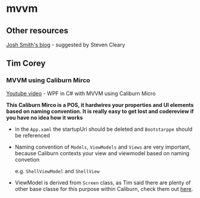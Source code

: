# mvvm

## Other resources

[Josh Smith's blog](https://joshsmithonwpf.wordpress.com/about/) - suggested by Steven Cleary

## Tim Corey

### MVVM using Caliburn Mirco

[Youtube video](https://www.youtube.com/watch?v=laPFq3Fhs8k) - WPF in C\# with MVVM using Caliburn Micro

**This Caliburn Mirco is a POS, it hardwires your properties and UI elements based on naming convention. It is really easy to get lost and codereview if you have no idea how it works**

* in the `App.xaml` the startupUri should be deleted and `Bootstarppe` should be referenced
* Naming convention of `Models`, `ViewModels` and `Views` are very important, because Caliburn contexts your view and viewmodel based on naming convetion

  e.g. `ShellViewModel` and `ShellView`

* ViewModel is derived from `Screen` class, as Tim said there are plenty of other base classe for this purpose within Caliburn, check them out [here](https://caliburnmicro.com/documentation/configuration).

